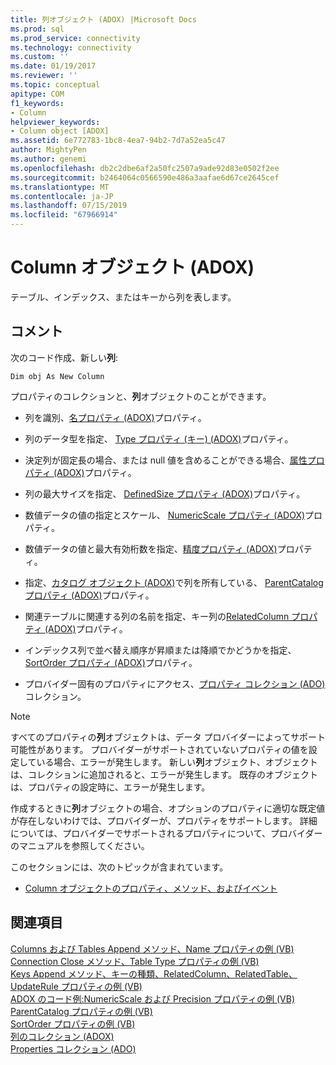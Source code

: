 ```yaml
---
title: 列オブジェクト (ADOX) |Microsoft Docs
ms.prod: sql
ms.prod_service: connectivity
ms.technology: connectivity
ms.custom: ''
ms.date: 01/19/2017
ms.reviewer: ''
ms.topic: conceptual
apitype: COM
f1_keywords:
- Column
helpviewer_keywords:
- Column object [ADOX]
ms.assetid: 6e772783-1bc8-4ea7-94b2-7d7a52ea5c47
author: MightyPen
ms.author: genemi
ms.openlocfilehash: db2c2dbe6af2a50fc2507a9ade92d83e0502f2ee
ms.sourcegitcommit: b2464064c0566590e486a3aafae6d67ce2645cef
ms.translationtype: MT
ms.contentlocale: ja-JP
ms.lasthandoff: 07/15/2019
ms.locfileid: "67966914"
---
```

# <a name="column-object-adox"></a>Column オブジェクト (ADOX)
テーブル、インデックス、またはキーから列を表します。  
  
## <a name="remarks"></a>コメント  
 次のコード作成、新しい**列**:  
  
 `Dim obj As New Column`  
  
 プロパティのコレクションと、**列**オブジェクトのことができます。  
  
-   列を識別、[名プロパティ (ADOX)](../../../ado/reference/adox-api/name-property-adox.md)プロパティ。  
  
-   列のデータ型を指定、 [Type プロパティ (キー) (ADOX)](../../../ado/reference/adox-api/type-property-key-adox.md)プロパティ。  
  
-   決定列が固定長の場合、または null 値を含めることができる場合、[属性プロパティ (ADOX)](../../../ado/reference/adox-api/attributes-property-adox.md)プロパティ。  
  
-   列の最大サイズを指定、 [DefinedSize プロパティ (ADOX)](../../../ado/reference/adox-api/definedsize-property-adox.md)プロパティ。  
  
-   数値データの値の指定とスケール、 [NumericScale プロパティ (ADOX)](../../../ado/reference/adox-api/numericscale-property-adox.md)プロパティ。  
  
-   数値データの値と最大有効桁数を指定、[精度プロパティ (ADOX)](../../../ado/reference/adox-api/precision-property-adox.md)プロパティ。  
  
-   指定、[カタログ オブジェクト (ADOX)](../../../ado/reference/adox-api/catalog-object-adox.md)で列を所有している、 [ParentCatalog プロパティ (ADOX)](../../../ado/reference/adox-api/parentcatalog-property-adox.md)プロパティ。  
  
-   関連テーブルに関連する列の名前を指定、キー列の[RelatedColumn プロパティ (ADOX)](../../../ado/reference/adox-api/relatedcolumn-property-adox.md)プロパティ。  
  
-   インデックス列で並べ替え順序が昇順または降順でかどうかを指定、 [SortOrder プロパティ (ADOX)](../../../ado/reference/adox-api/sortorder-property-adox.md)プロパティ。  
  
-   プロバイダー固有のプロパティにアクセス、[プロパティ コレクション (ADO)](../../../ado/reference/ado-api/properties-collection-ado.md)コレクション。  
  
> [!NOTE]
>  すべてのプロパティの**列**オブジェクトは、データ プロバイダーによってサポート可能性があります。 プロバイダーがサポートされていないプロパティの値を設定している場合、エラーが発生します。 新しい**列**オブジェクト、オブジェクトは、コレクションに追加されると、エラーが発生します。 既存のオブジェクトは、プロパティの設定時に、エラーが発生します。  
>   
>  作成するときに**列**オブジェクトの場合、オプションのプロパティに適切な既定値が存在しないわけでは、プロバイダーが、プロパティをサポートします。 詳細については、プロバイダーでサポートされるプロパティについて、プロバイダーのマニュアルを参照してください。  
  
 このセクションには、次のトピックが含まれています。  
  
-   [Column オブジェクトのプロパティ、メソッド、およびイベント](../../../ado/reference/adox-api/column-object-properties-methods-and-events.md)  
  
## <a name="see-also"></a>関連項目  
 [Columns および Tables Append メソッド、Name プロパティの例 (VB)](../../../ado/reference/adox-api/columns-and-tables-append-methods-name-property-example-vb.md)   
 [Connection Close メソッド、Table Type プロパティの例 (VB)](../../../ado/reference/adox-api/connection-close-method-table-type-property-example-vb.md)   
 [Keys Append メソッド、キーの種類、RelatedColumn、RelatedTable、UpdateRule プロパティの例 (VB)](../../../ado/reference/adox-api/keys-append-method-key-type-relatedcolumn-relatedtable-example-vb.md)   
 [ADOX のコード例:NumericScale および Precision プロパティの例 (VB)](../../../ado/reference/adox-api/adox-code-example-numericscale-and-precision-properties-example-vb.md)   
 [ParentCatalog プロパティの例 (VB)](../../../ado/reference/adox-api/parentcatalog-property-example-vb.md)   
 [SortOrder プロパティの例 (VB)](../../../ado/reference/adox-api/sortorder-property-example-vb.md)   
 [列のコレクション (ADOX)](../../../ado/reference/adox-api/columns-collection-adox.md)   
 [Properties コレクション (ADO)](../../../ado/reference/ado-api/properties-collection-ado.md)
